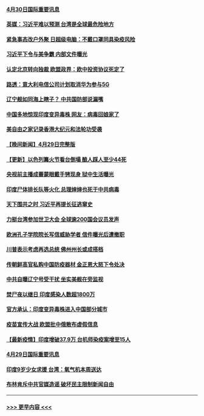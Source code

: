 #### [4月30日国际重要讯息](../pages/prog202/a103107685.md?t=04302152) 
#### [英媒：习近平难以预测 台湾是全球最危险地方](../pages/prog202/a103107669.md?t=04302152) 
#### [紧急事态改户外聚 日超级电脑：不戴口罩同具染疫风险](../pages/prog202/a103107644.md?t=04302152) 
#### [习近平下令与美争霸 内部文件曝光](../pages/prog202/a103107608.md?t=04302152) 
#### [认定北京转向独裁 欧盟政界：欧中投资协议死定了](../pages/prog202/a103107584.md?t=04302152) 
#### [路透：意大利电信公司计划取消华为参与5G](../pages/prog202/a103107555.md?t=04302152) 
#### [辽宁舰如同海上瞎子？ 中共国防部说漏嘴](../pages/prog202/a103107491.md?t=04302152) 
#### [中国多地惊现印度变异毒株 网友：病毒回娘家了](../pages/prog202/a103107447.md?t=04302152) 
#### [美自由之家记录香港大纪元和法轮功受袭](../pages/prog202/a103107483.md?t=04302152) 
#### [【晚间新闻】4月29日完整版](../pages/prog202/a103107418.md?t=04302152) 
#### [【更新】以色列篝火节看台倒塌 酿人踩人至少44死](../pages/prog202/a103107417.md?t=04302152) 
#### [央视前主播成蕾蒙眼戴手铐现身 狱中生活曝光](../pages/prog202/a103107399.md?t=04302152) 
#### [印度尸体排长队等火化 总理婶婶也死于中共病毒](../pages/prog202/a103106986.md?t=04302152) 
#### [天下围共之时 习近平再提长征逃窜史](../pages/prog202/a103106493.md?t=04302152) 
#### [力挺台湾参加世卫大会 全球逾200国会议员发声](../pages/prog202/a103107224.md?t=04302152) 
#### [欧洲孔子学院院长写信威胁学者 信件曝光后遭撤职](../pages/prog202/a103107199.md?t=04302152) 
#### [川普表示考虑再选总统 佛州州长或成搭档](../pages/prog202/a103107235.md?t=04302152) 
#### [传朝鲜高官私购中国防疫器材 金正恩大怒下令处决](../pages/prog202/a103107179.md?t=04302152) 
#### [中共自曝辽宁号受干扰 坐实美舰在旁监视](../pages/prog202/a103107230.md?t=04302152) 
#### [焚尸夜以继日 印度感染人数超1800万](../pages/prog202/a103107222.md?t=04302152) 
#### [官方承认：印度变异毒株进入中国部分城市](../pages/prog202/a103107211.md?t=04302152) 
#### [疫苗宣传大战 欧盟批中俄散布虚假信息](../pages/prog202/a103106978.md?t=04302152) 
#### [【最新疫情】印度增破37.9万 台机师染疫案增至15人](../pages/prog202/a103107083.md?t=04302152) 
#### [4月29日国际重要讯息](../pages/prog202/a103106849.md?t=04302152) 
#### [印度9岁少女求援 台湾：氧气机本周送达](../pages/prog202/a103106838.md?t=04302152) 
#### [布林肯斥中共官媒造谣 破坏民主限制新闻自由](../pages/prog202/a103106807.md?t=04302152) 

----
#### [ >>> 更早内容 <<< ](../indexes/prog202-earlier.md)
